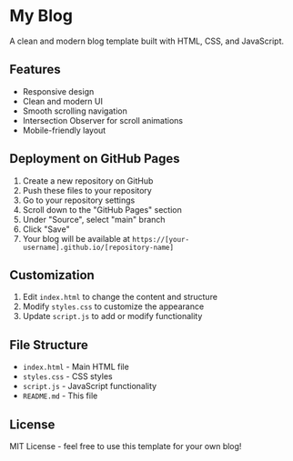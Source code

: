 # My Blog

A clean and modern blog template built with HTML, CSS, and JavaScript.

## Features

- Responsive design
- Clean and modern UI
- Smooth scrolling navigation
- Intersection Observer for scroll animations
- Mobile-friendly layout

## Deployment on GitHub Pages

1. Create a new repository on GitHub
2. Push these files to your repository
3. Go to your repository settings
4. Scroll down to the "GitHub Pages" section
5. Under "Source", select "main" branch
6. Click "Save"
7. Your blog will be available at `https://[your-username].github.io/[repository-name]`

## Customization

1. Edit `index.html` to change the content and structure
2. Modify `styles.css` to customize the appearance
3. Update `script.js` to add or modify functionality

## File Structure

- `index.html` - Main HTML file
- `styles.css` - CSS styles
- `script.js` - JavaScript functionality
- `README.md` - This file

## License

MIT License - feel free to use this template for your own blog! 